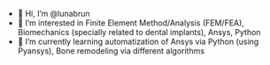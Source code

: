 - 👋 Hi, I’m @lunabrun
- 👀 I’m interested in Finite Element Method/Analysis (FEM/FEA), Biomechanics (specially related to dental implants), Ansys, Python
- 🌱 I’m currently learning automatization of Ansys via Python (using Pyansys), Bone remodeling via different algorithms

<!---
- 💞️ I’m looking to collaborate on any of the topics above
- 📫 How to reach me: all repositories private so far.
lunabrun/lunabrun is a ✨ special ✨ repository because its `README.md` (this file) appears on your GitHub profile.
You can click the Preview link to take a look at your changes.
--->
